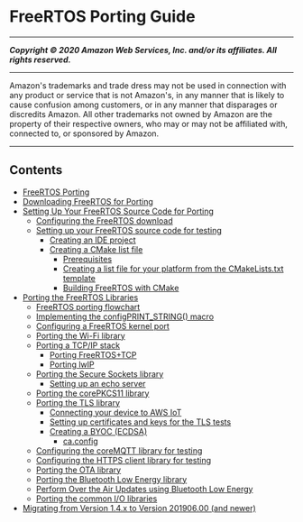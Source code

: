 # FreeRTOS Porting Guide

-----
*****Copyright &copy; 2020 Amazon Web Services, Inc. and/or its affiliates. All rights reserved.*****

-----
Amazon's trademarks and trade dress may not be used in 
     connection with any product or service that is not Amazon's, 
     in any manner that is likely to cause confusion among customers, 
     or in any manner that disparages or discredits Amazon. All other 
     trademarks not owned by Amazon are the property of their respective
     owners, who may or may not be affiliated with, connected to, or 
     sponsored by Amazon.

-----
## Contents
+ [FreeRTOS Porting](porting-guide.md)
+ [Downloading FreeRTOS for Porting](porting-download.md)
+ [Setting Up Your FreeRTOS Source Code for Porting](porting-set-up-project.md)
   + [Configuring the FreeRTOS download](porting-set-up-directory.md)
   + [Setting up your FreeRTOS source code for testing](testing-set-up.md)
      + [Creating an IDE project](porting-create-project.md)
      + [Creating a CMake list file](porting-cmake-setup.md)
         + [Prerequisites](building-cmake-prereqs.md)
         + [Creating a list file for your platform from the CMakeLists.txt template](cmake-template.md)
         + [Building FreeRTOS with CMake](building-cmake.md)
+ [Porting the FreeRTOS Libraries](afr-porting.md)
   + [FreeRTOS porting flowchart](porting-chart.md)
   + [Implementing the configPRINT_STRING() macro](afr-porting-config.md)
   + [Configuring a FreeRTOS kernel port](afr-porting-kernel.md)
   + [Porting the Wi-Fi library](afr-porting-wifi.md)
   + [Porting a TCP/IP stack](afr-porting-tcp.md)
      + [Porting FreeRTOS+TCP](porting-freertos-tcp.md)
      + [Porting lwIP](porting-lwip.md)
   + [Porting the Secure Sockets library](afr-porting-ss.md)
      + [Setting up an echo server](afr-echo-server.md)
   + [Porting the corePKCS11 library](afr-porting-pkcs.md)
   + [Porting the TLS library](afr-porting-tls.md)
      + [Connecting your device to AWS IoT](testing-connect-iot.md)
      + [Setting up certificates and keys for the TLS tests](tls-certkey-setup.md)
      + [Creating a BYOC (ECDSA)](afr-byoc.md)
         + [ca.config](porting-ca-config.md)
   + [Configuring the coreMQTT library for testing](afr-porting-mqtt.md)
   + [Configuring the HTTPS client library for testing](afr-porting-https.md)
   + [Porting the OTA library](afr-porting-ota.md)
   + [Porting the Bluetooth Low Energy library](afr-porting-ble.md)
   + [Perform Over the Air Updates using Bluetooth Low Energy](ota-updates-ble.md)
   + [Porting the common I/O libraries](freertos-porting-commonio.md)
+ [Migrating from Version 1.4.x to Version 201906.00 (and newer)](porting-migration.md)